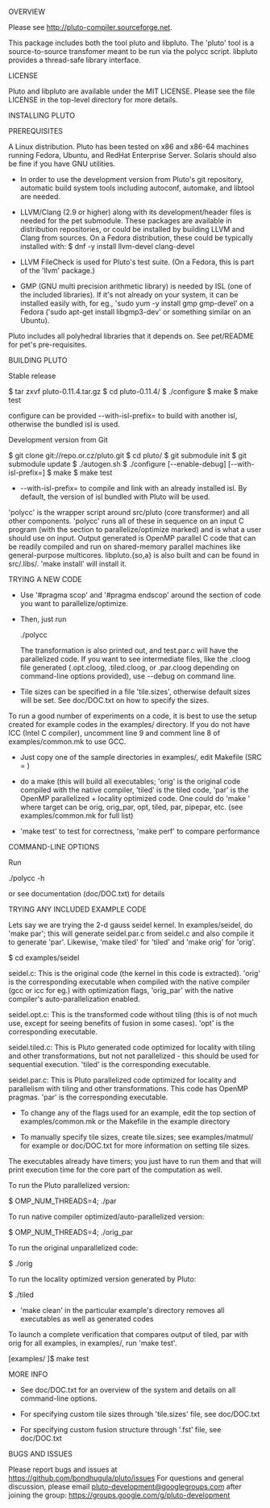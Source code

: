 OVERVIEW

Please see http://pluto-compiler.sourceforge.net.

This package includes both the tool pluto and libpluto. The 'pluto' tool
is a source-to-source transfomer meant to be run via the polycc script.
libpluto provides a thread-safe library interface.

LICENSE

Pluto and libpluto are available under the MIT LICENSE. Please see the file
LICENSE in the top-level directory for more details.

INSTALLING PLUTO

PREREQUISITES

A Linux distribution. Pluto has been tested on x86 and x86-64 machines
running Fedora, Ubuntu, and RedHat Enterprise Server.  Solaris should also
be fine if you have GNU utilities.

- In order to use the development version from Pluto's git repository, automatic
  build system tools including autoconf, automake, and libtool are needed.

- LLVM/Clang (2.9 or higher) along with its development/header files is needed
  for the pet submodule. These packages are available in distribution
  repositories, or could be installed by building LLVM and Clang from sources.
  On a Fedora distribution, these could be typically installed with:
  $ dnf -y install llvm-devel clang-devel

- LLVM FileCheck is used for Pluto's test suite. (On a Fedora, this is part of
  the 'llvm' package.)

- GMP (GNU multi precision arithmetic library) is needed by ISL (one of the
  included libraries).  If it's not already on your system, it can be installed
  easily with, for eg., 'sudo yum -y install gmp gmp-devel' on a Fedora ('sudo
  apt-get install libgmp3-dev' or something similar on an Ubuntu).

Pluto includes all polyhedral libraries that it depends on. See pet/README for
pet's pre-requisites.


BUILDING PLUTO

Stable release

$ tar zxvf pluto-0.11.4.tar.gz
$ cd pluto-0.11.4/
$ ./configure
$ make
$ make test

configure can be provided --with-isl-prefix=<isl install location> to
build with another isl, otherwise the bundled isl is used.

Development version from Git

$ git clone git://repo.or.cz/pluto.git
$ cd pluto/
$ git submodule init
$ git submodule update
$ ./autogen.sh
$ ./configure [--enable-debug] [--with-isl-prefix=<isl install location>]
$ make
$ make test

* --with-isl-prefix=<location> to compile and link with an already installed
isl. By default, the version of isl bundled with Pluto will be used.

'polycc' is the wrapper script around src/pluto (core transformer) and all
other components. 'polycc' runs all of these in sequence on an input C
program (with the section to  parallelize/optimize marked) and is what a
user should use on input. Output generated is OpenMP parallel C code that
can be readily compiled and run on shared-memory parallel machines like
general-purpose multicores. libpluto.{so,a} is also built and can be found
in src/.libs/. 'make install' will install it.


TRYING A NEW CODE

- Use '#pragma scop' and '#pragma endscop' around the section of code
  you want to parallelize/optimize.

- Then, just run

    ./polycc <C source file>

  The transformation is also printed out, and test.par.c will have the
  parallelized code. If you want to see intermediate files, like the
  .cloog file generated (.opt.cloog, .tiled.cloog, or .par.cloog
  depending on command-line options provided), use --debug on command
  line.

- Tile sizes can be specified in a file 'tile.sizes', otherwise default
  sizes will be set. See doc/DOC.txt on how to specify the sizes.

To run a good number of experiments on a code, it is best to use the setup
created for example codes in the examples/ directory.  If you do not have
ICC (Intel C compiler), uncomment line 9 and comment line
8 of examples/common.mk to use GCC.

- Just copy one of the sample directories in examples/, edit Makefile (SRC =
  )

- do a make (this will build all executables; 'orig' is the original code
  compiled with the native compiler, 'tiled' is the tiled code, 'par' is
  the OpenMP parallelized + locality optimized code. One could do 'make
  <target>' where target can be orig, orig_par, opt, tiled, par,
  pipepar, etc.  (see examples/common.mk for full list)

- 'make test' to test for correctness, 'make perf' to compare
  performance


COMMAND-LINE OPTIONS

Run

./polycc -h

or see documentation (doc/DOC.txt) for details


TRYING ANY INCLUDED EXAMPLE CODE

Lets say we are trying the 2-d gauss seidel kernel. In examples/seidel, do
'make par'; this will generate seidel.par.c from seidel.c and also compile
it to generate 'par'.  Likewise, 'make tiled' for 'tiled' and 'make orig'
for 'orig'.

$ cd examples/seidel

seidel.c: This is the original code (the kernel in this code is extracted).
'orig' is the corresponding executable when compiled with the native
compiler (gcc or icc for eg.) with optimization flags, 'orig_par' with the
native compiler's auto-parallelization enabled.

seidel.opt.c: This is the transformed code without tiling (this is of not
much use, except for seeing benefits of fusion in some cases). 'opt' is the
corresponding executable.

seidel.tiled.c: This is Pluto generated code optimized for locality with
tiling and other transformations, but not not parallelized - this should be
used for sequential execution. 'tiled' is the corresponding executable.

seidel.par.c: This is Pluto parallelized code optimized for locality and
parallelism  with tiling and other transformations. This code has OpenMP
pragmas. 'par' is the corresponding executable.

- To change any of the flags used for an example, edit the top section of
  examples/common.mk or the Makefile in the example directory

- To manually specify tile sizes, create tile.sizes; see examples/matmul/
   for example or doc/DOC.txt for more information on setting tile sizes.

The executables already have timers; you just have to run them and that will
print execution time for the core part of the computation as well.

To run the Pluto parallelized version:

$ OMP_NUM_THREADS=4; ./par

To run native compiler optimized/auto-parallelized version:

$ OMP_NUM_THREADS=4; ./orig_par

To run the original unparallelized code:

$ ./orig

To run the locality optimized version generated by Pluto:

$ ./tiled

- 'make clean' in the particular example's directory removes all executables
    as well as generated codes

To launch a complete verification that compares output of tiled, par
with orig for all examples, in examples/, run 'make test'.

[examples/ ]$ make test


MORE INFO

* See doc/DOC.txt for an overview of the system and details on all
command-line options.

* For specifying custom tile sizes through 'tile.sizes' file, see
doc/DOC.txt

* For specifying custom fusion structure through '.fst' file, see
doc/DOC.txt


BUGS AND ISSUES

Please report bugs and issues at https://github.com/bondhugula/pluto/issues
For questions and general discussion, please email
pluto-development@googlegroups.com after joining the group:
https://groups.google.com/g/pluto-development
